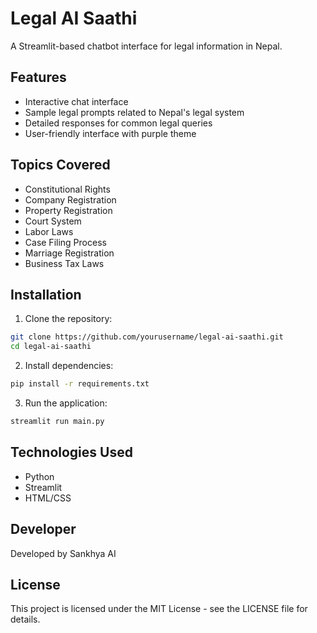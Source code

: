 # Legal AI Saathi

A Streamlit-based chatbot interface for legal information in Nepal.

## Features

- Interactive chat interface
- Sample legal prompts related to Nepal's legal system
- Detailed responses for common legal queries
- User-friendly interface with purple theme

## Topics Covered

- Constitutional Rights
- Company Registration
- Property Registration
- Court System
- Labor Laws
- Case Filing Process
- Marriage Registration
- Business Tax Laws

## Installation

1. Clone the repository:
```bash
git clone https://github.com/yourusername/legal-ai-saathi.git
cd legal-ai-saathi
```

2. Install dependencies:
```bash
pip install -r requirements.txt
```

3. Run the application:
```bash
streamlit run main.py
```

## Technologies Used

- Python
- Streamlit
- HTML/CSS

## Developer

Developed by Sankhya AI

## License

This project is licensed under the MIT License - see the LICENSE file for details. 